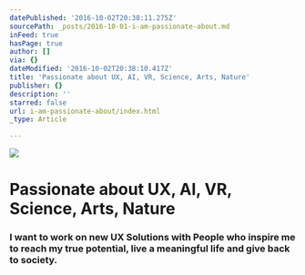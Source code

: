 ```yaml
---
datePublished: '2016-10-02T20:38:11.275Z'
sourcePath: _posts/2016-10-01-i-am-passionate-about.md
inFeed: true
hasPage: true
author: []
via: {}
dateModified: '2016-10-02T20:38:10.417Z'
title: 'Passionate about UX, AI, VR, Science, Arts, Nature'
publisher: {}
description: ''
starred: false
url: i-am-passionate-about/index.html
_type: Article

---
```

![](https://the-grid-user-content.s3-us-west-2.amazonaws.com/412cb0a3-7873-4451-968e-80ca677eb628.gif)

# Passionate about **UX, AI, VR, Science, Arts, Nature**

### I want to work on new UX Solutions with People who inspire me to reach my true potential, live a meaningful life and give back to society.